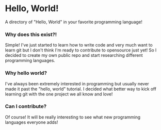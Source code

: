# Hello, World!
A directory of "Hello, World" in your favorite programming language!

### Why does this exist?!
Simple! I've just started to learn how to write code and very much want to learn git but I don't think I'm ready to contribute to opensource just yet! So I decided to create my own public repo and start researching different programming languages.

### Why hello world?
I've always been extremely interested in programming but usually never made it past the "hello, world" tutorial. I decided what better way to kick off learning git with the one project we all know and love!

### Can I contribute?
Of course! It will be really interesting to see what new programming languages everyone adds!
